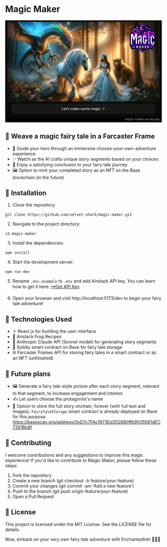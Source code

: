 # Magic Maker

![Magic Maker Logo](./welcome-screen.png)

## 🌈 Weave a magic fairy tale in a Farcaster Frame

- 🏰 Guide your hero through an immersive choose-your-own-adventure experience
- ✨ Watch as the AI crafts unique story segments based on your choices
- 📜 Enjoy a satisfying conclusion to your fairy tale journey
- 🖼️ Option to mint your completed story as an NFT on the Base blockchain (in the future)

## 🔧 Installation

1. Clone the repository:

```
git clone https://github.com/velvet-shark/magic-maker.git
```

2. Navigate to the project directory:

```
cd magic-maker
```

3. Install the dependencies:

```
npm install
```

4. Start the development server:

```
npm run dev
```

5. Rename `.env.example` to `.env` and add Airstack API key. You can learn how to get it here: [🗝️Get API Key](https://docs.airstack.xyz/airstack-docs-and-faqs/get-started/get-api-key)

6. Open your browser and visit http://localhost:5173/dev to begin your fairy tale adventure!

## 🎨 Technologies Used

- ⚛️ React.js for building the user interface
- 🐸 Airstack Frog Recipes
- 🤖 Anthropic Claude API (Sonnet model) for generating story segments
- 🔵 Solidiy smart contract on Base for fairy tale storage
- 🌐 Farcaster Frames API for storing fairy tales in a smart contract or as an NFT (unfinished)

## 🎯 Future plans

- 🖼️ Generate a fairy tale-style picture after each story segment, relevant to that segment, to increase engagement and interest
- ✍️ Let users choose the protagonist's name
- 🍬 Option to store the full story onchain, forever (with full text and images). `FairyTaleStorage` smart contract is already deployed on Base for this purpose: https://basescan.org/address/0xD7c7FAc1973Ed352880ffb9035561dEC7281Bb8f

## 🤝 Contributing

I welcome contributions and any suggestions to improve this magic experience! If you'd like to contribute to Magic Maker, please follow these steps:

1. Fork the repository
2. Create a new branch (git checkout -b feature/your-feature)
3. Commit your changes (git commit -am 'Add a new feature')
4. Push to the branch (git push origin feature/your-feature)
5. Open a Pull Request

## 📄 License

This project is licensed under the MIT License. See the LICENSE file for details.

Now, embark on your very own fairy tale adventure with EnchantedInk! 🧙‍♂️✨
